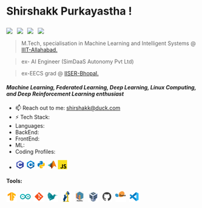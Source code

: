 # Shirshakk Purkayastha !

<h3><p><a href = 'https://www.linkedin.com/in/shirshakk-purkayastha'> <img width = '20px' align= 'center' src="https://raw.githubusercontent.com/rahulbanerjee26/githubAboutMeGenerator/main/icons/linked-in-alt.svg"/></a> &nbsp
<a href = 'https://www.twitter.com/PShirshakk'> <img width = '20px' align= 'center' src="https://raw.githubusercontent.com/rahulbanerjee26/githubAboutMeGenerator/main/icons/twitter.svg"/></a> &nbsp
<a href = 'https://www.github.com/Shirshakk-P'> <img width = '20px' align= 'center' src="https://raw.githubusercontent.com/rahulbanerjee26/githubAboutMeGenerator/main/icons/github.svg"/></a> &nbsp
<a href = 'https://www.instagram.com/seashark.p/'> <img width = '20px' align= 'center' src="https://upload.wikimedia.org/wikipedia/commons/thumb/9/96/Instagram.svg/1200px-Instagram.svg.png"/></a></p></h3>

  > M.Tech, specialisation in Machine Learning and Intelligent Systems @ <a href = 'https://iiita.ac.in'>IIIT-Allahabad. </a>

  
  > ex- AI Engineer (SimDaaS Autonomy Pvt Ltd)
  
  > ex-EECS grad @ <a href = 'https://iiserb.ac.in'>IISER-Bhopal. </a>
  
#### *Machine Learning, Federated Learning, Deep Learning, Linux Computing, and Deep Reinforcement Learning enthusiast*



- 📫 Reach out to me: shirshakk@duck.com
- ⚡ Tech Stack:
-  Languages:
-  BackEnd:
-  FrontEnd:
-  ML:
-  Coding Profiles:
-  <p><img width ='24px' src ='https://github.com/Shirshakk-P/Shirshakk-P/blob/main/c.png'>  <img width ='24px' src ='https://github.com/Shirshakk-P/Shirshakk-P/blob/main/c++.png'>  <img width ='24px' src ='https://github.com/Shirshakk-P/Shirshakk-P/blob/main/python.png'>  <img width ='24px' src ='https://github.com/Shirshakk-P/Shirshakk-P/blob/main/matlab.png'> <img width='24px' src='https://github.com/Shirshakk-P/Shirshakk-P/blob/main/javascript.webp'>


#### Tools: 
  <p><img width ='28px' src ='https://github.com/Shirshakk-P/Shirshakk-P/blob/main/tf.png'> &nbsp<img width ='28px' src ='https://github.com/Shirshakk-P/Shirshakk-P/blob/main/arduino.png'> &nbsp<img width ='28px' src ='https://github.com/Shirshakk-P/Shirshakk-P/blob/main/git.png'> &nbsp<img width ='28px' src ='https://github.com/Shirshakk-P/Shirshakk-P/blob/main/latex.png'> &nbsp<img width ='28px' src ='https://github.com/Shirshakk-P/Shirshakk-P/blob/main/pandas.png'> &nbsp<img width ='28px' src ='https://github.com/Shirshakk-P/Shirshakk-P/blob/main/numpy.png'>  &nbsp<img width ='28px' src ='https://github.com/Shirshakk-P/Shirshakk-P/blob/main/vb.png'>  &nbsp<img width ='28px' src ='https://github.com/Shirshakk-P/Shirshakk-P/blob/main/github.png'>  &nbsp<img width ='28px' src ='https://github.com/Shirshakk-P/Shirshakk-P/blob/main/scikit.png'>  &nbsp<img width ='28px' src ='https://github.com/Shirshakk-P/Shirshakk-P/blob/main/vs-code.png'></a></p></h3>


